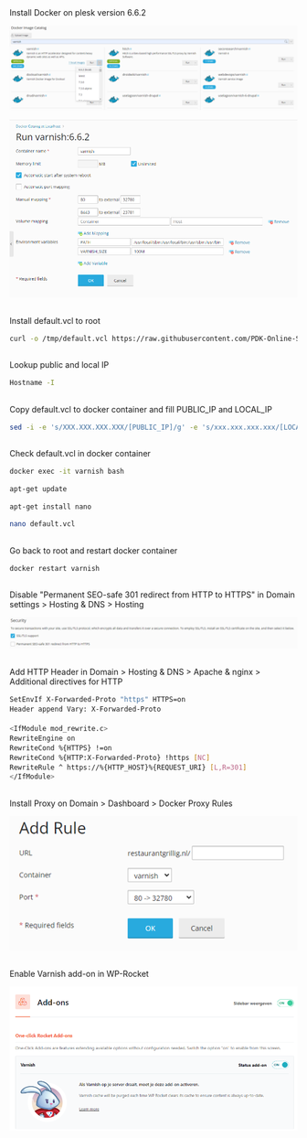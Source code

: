 ## 
Install Docker on plesk version 6.6.2

![App Screenshot](https://github.com/PDK-Online-Succes/varnish-cache/blob/main/Readme%20Screenshots/Install_Docker.png?raw=true)

![App Screenshot](https://github.com/PDK-Online-Succes/varnish-cache/blob/main/Readme%20Screenshots/Install_Docker-2.png?raw=true)

## 
Install default.vcl to root

```bash
curl -o /tmp/default.vcl https://raw.githubusercontent.com/PDK-Online-Succes/varnish-cache/main/default.vcl
```

## 
Lookup public and local IP
```bash
Hostname -I
```

## 
Copy default.vcl to docker container and fill PUBLIC_IP and LOCAL_IP
```bash
sed -i -e 's/XXX.XXX.XXX.XXX/[PUBLIC_IP]/g' -e 's/xxx.xxx.xxx.xxx/[LOCAL_IP(hostname -I)]/g' /tmp/default.vcl && docker cp /tmp/default.vcl varnish:/etc/varnish/default.vcl
```

## 
Check default.vcl in docker container
```bash
docker exec -it varnish bash
```
```bash
apt-get update
```
```bash
apt-get install nano
```
```bash
nano default.vcl
```

## 
Go back to root and restart docker container

```bash
docker restart varnish
```

## 
Disable "Permanent SEO-safe 301 redirect from HTTP to HTTPS" in Domain settings > Hosting & DNS > Hosting

![App Screenshot](https://github.com/PDK-Online-Succes/varnish-cache/blob/main/Readme%20Screenshots/Disable_301.png?raw=true)

## 
Add HTTP Header in Domain > Hosting & DNS > Apache & nginx > Additional directives for HTTP
```bash
SetEnvIf X-Forwarded-Proto "https" HTTPS=on
Header append Vary: X-Forwarded-Proto

<IfModule mod_rewrite.c>
RewriteEngine on
RewriteCond %{HTTPS} !=on
RewriteCond %{HTTP:X-Forwarded-Proto} !https [NC]
RewriteRule ^ https://%{HTTP_HOST}%{REQUEST_URI} [L,R=301]
</IfModule>
```
## 
Install Proxy on Domain > Dashboard > Docker Proxy Rules

![App Screenshot](https://github.com/PDK-Online-Succes/varnish-cache/blob/main/Readme%20Screenshots/Add_Proxy.png?raw=true)

## 
Enable Varnish add-on in WP-Rocket

![App Screenshot](https://github.com/PDK-Online-Succes/varnish-cache/blob/main/Readme%20Screenshots/Enable_Varnish.png?raw=true)
